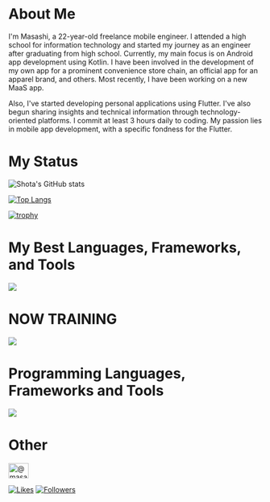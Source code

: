 # About Me

I'm Masashi, a 22-year-old freelance mobile engineer. I attended a high school for information technology and started my journey as an engineer after graduating from high school. Currently, my main focus is on Android app development using Kotlin. I have been involved in the development of my own app for a prominent convenience store chain, an official app for an apparel brand, and others. Most recently, I have been working on a new MaaS app.

Also, I've started developing personal applications using Flutter. I've also begun sharing insights and technical information through technology-oriented platforms. I commit at least 3 hours daily to coding. My passion lies in mobile app development, with a specific fondness for the Flutter.

# My Status

![Shota's GitHub stats](https://github-readme-stats.vercel.app/api?username=mnengineer&show_icons=true&theme=vue-dark)

[![Top Langs](https://github-readme-stats.vercel.app/api/top-langs/?username=mnengineer&layout=compact&theme=vue-dark)](https://github.com/anuraghazra/github-readme-stats)

[![trophy](https://github-profile-trophy.vercel.app/?username=mnengineer&theme=discord)](https://github.com/ryo-ma/github-profile-trophy)

# My Best Languages, Frameworks, and Tools

<img src="https://skillicons.dev/icons?i=kotlin,java,flutter,dart,androidstudio,vscode,github" />

# NOW TRAINING

<img src="https://skillicons.dev/icons?i=flutter,dart,firebase" />

# Programming Languages, Frameworks and Tools

<img src="https://skillicons.dev/icons?i=html,css,php,js,angular,vue,nodejs,express,spring,postgresql,sqlite,mysql,mongo,androidstudio,vscode,github,firebase,figma,docker" />

# Other
<p align="left">
<a href="https://medium.com/@masashiii" target="blank"><img align="center" src="https://raw.githubusercontent.com/rahuldkjain/github-profile-readme-generator/master/src/images/icons/Social/medium.svg" alt="@masashiii" height="30" width="40" /></a>
</p>

[![Likes](https://badgen.org/img/zenn/masashiii/likes?style=flat)](https://zenn.dev/masashiii)
[![Followers](https://badgen.org/img/zenn/masashiii/followers?style=flat)](https://zenn.dev/masashiii)  
